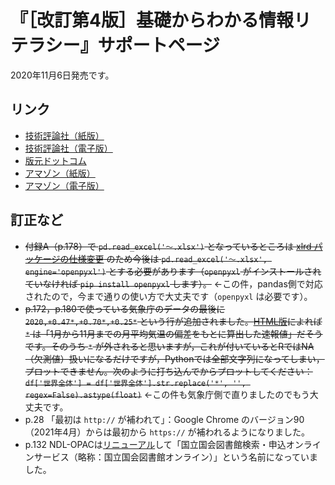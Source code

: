 # 『［改訂第4版］基礎からわかる情報リテラシー』サポートページ

2020年11月6日発売です。

## リンク

* [技術評論社（紙版）](https://gihyo.jp/book/2020/978-4-297-11710-8)
* [技術評論社（電子版）](https://gihyo.jp/dp/ebook/2020/978-4-297-11711-5)
* [版元ドットコム](https://www.hanmoto.com/bd/isbn/9784297117108)
* [アマゾン（紙版）](https://www.amazon.co.jp/dp/429711710X)
* [アマゾン（電子版）](https://www.amazon.co.jp/dp/B08M8XXWNT)

## 訂正など

* ~~付録A（p.178）で `pd.read_excel('〜.xlsx')` となっているところは [xlrd パッケージの仕様変更](https://oku.edu.mie-u.ac.jp/~okumura/python/201212.html) のため今後は `pd.read_excel('〜.xlsx', engine='openpyxl')` とする必要があります（`openpyxl` がインストールされていなければ `pip install openpyxl` します）。~~ ←この件，pandas側で対応されたので，今まで通りの使い方で大丈夫です（`openpyxl` は必要です）。
* ~~p.172，p.180で使っている気象庁のデータの最後に `2020,+0.47*,+0.70*,+0.25*` という行が追加されました。[HTML版](https://www.data.jma.go.jp/cpdinfo/temp/list/an_wld.html)によれば `*` は「1月から11月までの月平均気温の偏差をもとに算出した速報値」だそうです。そのうち `*` が外されると思いますが，これが付いているとRではNA（欠測値）扱いになるだけですが，Pythonでは全部文字列になってしまい，プロットできません。次のように打ち込んでからプロットしてください： `df['世界全体'] = df['世界全体'].str.replace('*', '', regex=False).astype(float)`~~ ←この件も気象庁側で直りましたのでもう大丈夫です。
* p.28 「最初は `http://` が補われて」：Google Chrome のバージョン90（2021年4月）からは最初から `https://` が補われるようになりました。
* p.132 NDL-OPACは[リニューアル](https://www.ndl.go.jp/jp/library/news/170707_01.html)して「国立国会図書館検索・申込オンラインサービス（略称：国立国会図書館オンライン）」という名前になっていました。
